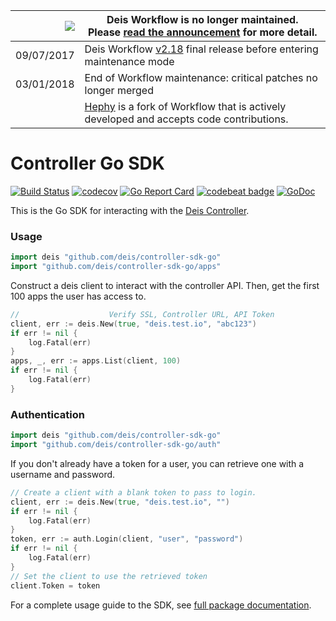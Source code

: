 
|![](https://upload.wikimedia.org/wikipedia/commons/thumb/1/17/Warning.svg/156px-Warning.svg.png) | Deis Workflow is no longer maintained.<br />Please [read the announcement](https://deis.com/blog/2017/deis-workflow-final-release/) for more detail. |
|---:|---|
| 09/07/2017 | Deis Workflow [v2.18][] final release before entering maintenance mode |
| 03/01/2018 | End of Workflow maintenance: critical patches no longer merged |
| | [Hephy](https://github.com/teamhephy/workflow) is a fork of Workflow that is actively developed and accepts code contributions. |

# Controller Go SDK
[![Build Status](https://ci.deis.io/buildStatus/icon?job=Deis/controller-sdk-go/master)](https://ci.deis.io/job/Deis/job/controller-sdk-go/job/master/)
[![codecov](https://codecov.io/gh/deis/controller-sdk-go/branch/master/graph/badge.svg)](https://codecov.io/gh/deis/controller-sdk-go)
[![Go Report Card](https://goreportcard.com/badge/github.com/deis/controller-sdk-go)](https://goreportcard.com/report/github.com/deis/controller-sdk-go)
[![codebeat badge](https://codebeat.co/badges/2fdee091-714d-4860-ab19-dba7587a3158)](https://codebeat.co/projects/github-com-deis-controller-sdk-go)
[![GoDoc](https://godoc.org/github.com/deis/controller-sdk-go?status.svg)](https://godoc.org/github.com/deis/controller-sdk-go)

This is the Go SDK for interacting with the [Deis Controller](https://github.com/deis/controller).

### Usage

```go
import deis "github.com/deis/controller-sdk-go"
import "github.com/deis/controller-sdk-go/apps"
```

Construct a deis client to interact with the controller API. Then, get the first 100 apps the user has access to.

```go
//                    Verify SSL, Controller URL, API Token
client, err := deis.New(true, "deis.test.io", "abc123")
if err != nil {
    log.Fatal(err)
}
apps, _, err := apps.List(client, 100)
if err != nil {
    log.Fatal(err)
}
```

### Authentication

```go
import deis "github.com/deis/controller-sdk-go"
import "github.com/deis/controller-sdk-go/auth"
```

If you don't already have a token for a user, you can retrieve one with a username and password.

```go
// Create a client with a blank token to pass to login.
client, err := deis.New(true, "deis.test.io", "")
if err != nil {
    log.Fatal(err)
}
token, err := auth.Login(client, "user", "password")
if err != nil {
    log.Fatal(err)
}
// Set the client to use the retrieved token
client.Token = token
```

For a complete usage guide to the SDK, see [full package documentation](https://godoc.org/github.com/deis/controller-sdk-go).

[v2.18]: https://github.com/deis/workflow/releases/tag/v2.18.0
